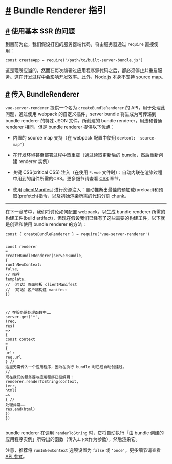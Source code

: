 <h1 id="bundle-renderer-指引"><a href="#bundle-renderer-指引" aria-hidden="true" class="header-anchor">#</a> Bundle
  Renderer 指引</h1>
<h2 id="使用基本-ssr-的问题"><a href="#使用基本-ssr-的问题" aria-hidden="true" class="header-anchor">#</a> 使用基本 SSR 的问题</h2>
<p>到目前为止，我们假设打包的服务器端代码，将由服务器通过 <code>require</code> 直接使用：</p>
<div class="language-js extra-class">
  <pre class="language-js"><code><span class="token keyword">const</span> createApp <span class="token operator">=</span> <span class="token function">require</span><span class="token punctuation">(</span><span class="token string">&apos;/path/to/built-server-bundle.js&apos;</span><span class="token punctuation">)</span>
</code></pre>
</div>
<p>这是理所应当的，然而在每次编辑过应用程序源代码之后，都必须停止并重启服务。这在开发过程中会影响开发效率。此外，Node.js 本身不支持 source map。</p>
<h2 id="传入-bundlerenderer"><a href="#传入-bundlerenderer" aria-hidden="true" class="header-anchor">#</a> 传入
  BundleRenderer</h2>
<p><code>vue-server-renderer</code> 提供一个名为 <code>createBundleRenderer</code> 的 API，用于处理此问题，通过使用 webpack 的自定义插件，server
  bundle 将生成为可传递到 bundle renderer 的特殊 JSON 文件。所创建的 bundle renderer，用法和普通 renderer 相同，但是 bundle renderer 提供以下优点：</p>
<ul>
  <li>
    <p>内置的 source map 支持（在 webpack 配置中使用 <code>devtool: &apos;source-map&apos;</code>）</p>
  </li>
  <li>
    <p>在开发环境甚至部署过程中热重载（通过读取更新后的 bundle，然后重新创建 renderer 实例）</p>
  </li>
  <li>
    <p>关键 CSS(critical CSS) 注入（在使用 <code>*.vue</code> 文件时）：自动内联在渲染过程中用到的组件所需的CSS。更多细节请查看 <a href="/zh/guide/css.html">CSS</a>
      章节。</p>
  </li>
  <li>
    <p>使用 <a href="/zh/api/#clientmanifest">clientManifest</a> 进行资源注入：自动推断出最佳的预加载(preload)和预取(prefetch)指令，以及初始渲染所需的代码分割
      chunk。</p>
  </li>
</ul>
<hr>
<p>在下一章节中，我们将讨论如何配置 webpack，以生成 bundle renderer 所需的构建工件(build artifact)，但现在假设我们已经有了这些需要的构建工件，以下就是创建和使用 bundle renderer
  的方法：</p>
<div class="language-js extra-class">
  <pre class="language-js"><code><span class="token keyword">const</span> <span class="token punctuation">{</span> createBundleRenderer <span class="token punctuation">}</span> <span class="token operator">=</span> <span class="token function">require</span><span class="token punctuation">(</span><span class="token string">&apos;vue-server-renderer&apos;</span><span class="token punctuation">)</span>

<span class="token keyword">const</span> renderer <span class="token operator">=</span> <span class="token function">createBundleRenderer</span><span class="token punctuation">(</span>serverBundle<span class="token punctuation">,</span> <span class="token punctuation">{</span>
  runInNewContext<span class="token punctuation">:</span> <span class="token boolean">false</span><span class="token punctuation">,</span> <span class="token comment">// 推荐</span>
  template<span class="token punctuation">,</span> <span class="token comment">// （可选）页面模板</span>
  clientManifest <span class="token comment">// （可选）客户端构建 manifest</span>
<span class="token punctuation">}</span><span class="token punctuation">)</span>

<span class="token comment">// 在服务器处理函数中……</span>
server<span class="token punctuation">.</span><span class="token keyword">get</span><span class="token punctuation">(</span><span class="token string">&apos;*&apos;</span><span class="token punctuation">,</span> <span class="token punctuation">(</span>req<span class="token punctuation">,</span> res<span class="token punctuation">)</span> <span class="token operator">=&gt;</span> <span class="token punctuation">{</span>
  <span class="token keyword">const</span> context <span class="token operator">=</span> <span class="token punctuation">{</span> url<span class="token punctuation">:</span> req<span class="token punctuation">.</span>url <span class="token punctuation">}</span>
  <span class="token comment">// 这里无需传入一个应用程序，因为在执行 bundle 时已经自动创建过。</span>
  <span class="token comment">// 现在我们的服务器与应用程序已经解耦！</span>
  renderer<span class="token punctuation">.</span><span class="token function">renderToString</span><span class="token punctuation">(</span>context<span class="token punctuation">,</span> <span class="token punctuation">(</span>err<span class="token punctuation">,</span> html<span class="token punctuation">)</span> <span class="token operator">=&gt;</span> <span class="token punctuation">{</span>
    <span class="token comment">// 处理异常……</span>
    res<span class="token punctuation">.</span><span class="token function">end</span><span class="token punctuation">(</span>html<span class="token punctuation">)</span>
  <span class="token punctuation">}</span><span class="token punctuation">)</span>
<span class="token punctuation">}</span><span class="token punctuation">)</span>
</code></pre>
</div>
<p>bundle renderer 在调用 <code>renderToString</code> 时，它将自动执行「由 bundle 创建的应用程序实例」所导出的函数（传入<code>上下文</code>作为参数），然后渲染它。</p>
<p>注意，推荐将 <code>runInNewContext</code> 选项设置为 <code>false</code> 或 <code>&apos;once&apos;</code>。更多细节请查看 <a href="/zh/api/#runinnewcontext">API
    参考</a>。</p>